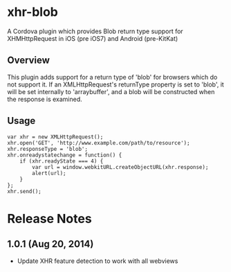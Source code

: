 # xhr-blob

A Cordova plugin which provides Blob return type support for XHMHttpRequest in
iOS (pre iOS7) and Android (pre-KitKat)

## Overview

This plugin adds support for a return type of 'blob' for browsers which do not
support it. If an XMLHttpRequest's returnType property is set to 'blob', it
will be set internally to 'arraybuffer', and a blob will be constructed when
the response is examined.

## Usage

    var xhr = new XMLHttpRequest();
    xhr.open('GET', 'http://www.example.com/path/to/resource');
    xhr.responseType = 'blob';
    xhr.onreadystatechange = function() {
        if (xhr.readyState === 4) {
            var url = window.webkitURL.createObjectURL(xhr.response);
            alert(url);
        }
    };
    xhr.send();

# Release Notes
## 1.0.1 (Aug 20, 2014)
- Update XHR feature detection to work with all webviews
